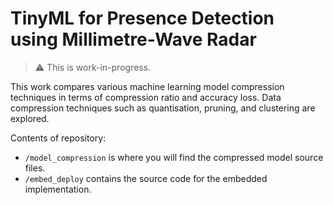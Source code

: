 # TinyML for Presence Detection using Millimetre-Wave Radar

> :warning: This is work-in-progress.

This work compares various machine learning model compression techniques in terms of compression ratio and accuracy loss. Data compression techniques such as quantisation, pruning, and clustering are explored.

Contents of repository:
* `/model_compression` is where you will find the compressed model source files.
* `/embed_deploy` contains the source code for the embedded implementation.
